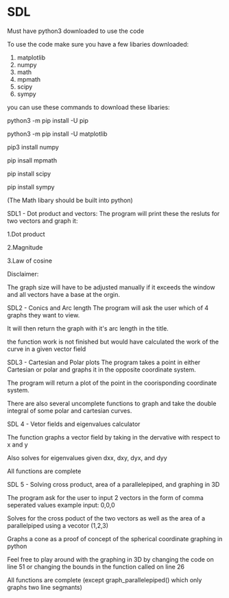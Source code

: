 # SDL

Must have python3 downloaded to use the code

To use the code make sure you have a few libaries downloaded:
1. matplotlib 
2. numpy
3. math
4. mpmath
5. scipy
6. sympy

you can use these commands to download these libaries:

python3 -m pip install -U pip

python3 -m pip install -U matplotlib

pip3 install numpy

pip insall mpmath

pip install scipy

pip install sympy

(The Math libary should be built into python)

SDL1 - Dot product and vectors:
The program will print these the resluts for two vectors and graph it:

1.Dot product

2.Magnitude

3.Law of cosine


Disclaimer:

The graph size will have to be adjusted manually if it exceeds the window and all vectors have a base at the orgin.

SDL2 - Conics and Arc length
The program will ask the user which of 4 graphs they want to view. 

It will then return the graph with it's arc length in the title.

the function work is not finished but would have calculated the work of the curve in a given vector field

SDL3 - Cartesian and Polar plots
The program takes a point in either Cartesian or polar and graphs it in the opposite coordinate system.

The program will return a plot of the point in the coorisponding coordinate system.

There are also several uncomplete functions to graph and take the double integral of some polar and cartesian curves.


SDL 4 - Vetor fields and eigenvalues calculator

The function graphs a vector field by taking in the dervative with respect to x and y

Also solves for eigenvalues given dxx, dxy, dyx, and dyy

All functions are complete

SDL 5 - Solving cross product, area of a parallelepiped, and graphing in 3D

The program ask for the user to input 2 vectors in the form of comma seperated values example input: 0,0,0

Solves for the cross poduct of the two vectors as well as the area of a parallelpiped using a vecotor (1,2,3) 

Graphs a cone as a proof of concept of the spherical coordinate graphing in python

Feel free to play around with the graphing in 3D by changing the code on line 51 or changing the bounds in the function called on line 26

All functions are complete (except graph_parallelepiped() which only graphs two line segmants)
